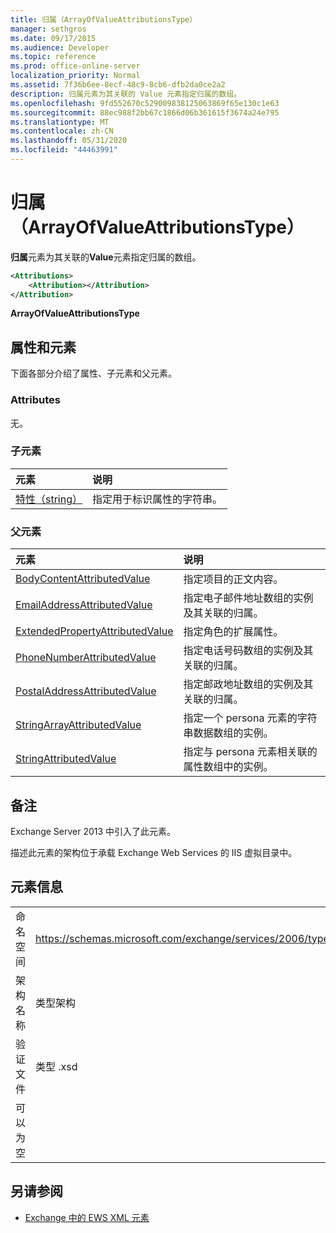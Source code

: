 ```yaml
---
title: 归属（ArrayOfValueAttributionsType）
manager: sethgros
ms.date: 09/17/2015
ms.audience: Developer
ms.topic: reference
ms.prod: office-online-server
localization_priority: Normal
ms.assetid: 7f36b6ee-8ecf-48c9-8cb6-dfb2da0ce2a2
description: 归属元素为其关联的 Value 元素指定归属的数组。
ms.openlocfilehash: 9fd552670c529009838125063869f65e130c1e63
ms.sourcegitcommit: 88ec988f2bb67c1866d06b361615f3674a24e795
ms.translationtype: MT
ms.contentlocale: zh-CN
ms.lasthandoff: 05/31/2020
ms.locfileid: "44463991"
---
```

# <a name="attributions-arrayofvalueattributionstype"></a>归属（ArrayOfValueAttributionsType）

**归属**元素为其关联的**Value**元素指定归属的数组。 
  
```XML
<Attributions>
    <Attribution></Attribution>
</Attribution>
```

 **ArrayOfValueAttributionsType**
## <a name="attributes-and-elements"></a>属性和元素

下面各部分介绍了属性、子元素和父元素。
  
### <a name="attributes"></a>Attributes

无。
  
### <a name="child-elements"></a>子元素

|**元素**|**说明**|
|:-----|:-----|
|[特性（string）](attribution-string.md) <br/> |指定用于标识属性的字符串。  <br/> |
   
### <a name="parent-elements"></a>父元素

|**元素**|**说明**|
|:-----|:-----|
|[BodyContentAttributedValue](bodycontentattributedvalue.md) <br/> |指定项目的正文内容。  <br/> |
|[EmailAddressAttributedValue](emailaddressattributedvalue.md) <br/> |指定电子邮件地址数组的实例及其关联的归属。  <br/> |
|[ExtendedPropertyAttributedValue](extendedpropertyattributedvalue.md) <br/> |指定角色的扩展属性。  <br/> |
|[PhoneNumberAttributedValue](phonenumberattributedvalue.md) <br/> |指定电话号码数组的实例及其关联的归属。  <br/> |
|[PostalAddressAttributedValue](postaladdressattributedvalue.md) <br/> |指定邮政地址数组的实例及其关联的归属。  <br/> |
|[StringArrayAttributedValue](stringarrayattributedvalue.md) <br/> |指定一个 persona 元素的字符串数据数组的实例。  <br/> |
|[StringAttributedValue](stringattributedvalue.md) <br/> |指定与 persona 元素相关联的属性数组中的实例。  <br/> |
   
## <a name="remarks"></a>备注

Exchange Server 2013 中引入了此元素。
  
描述此元素的架构位于承载 Exchange Web Services 的 IIS 虚拟目录中。
  
## <a name="element-information"></a>元素信息

|||
|:-----|:-----|
|命名空间  <br/> |https://schemas.microsoft.com/exchange/services/2006/types  <br/> |
|架构名称  <br/> |类型架构  <br/> |
|验证文件  <br/> |类型 .xsd  <br/> |
|可以为空  <br/> ||
   
## <a name="see-also"></a>另请参阅

- [Exchange 中的 EWS XML 元素](ews-xml-elements-in-exchange.md)

